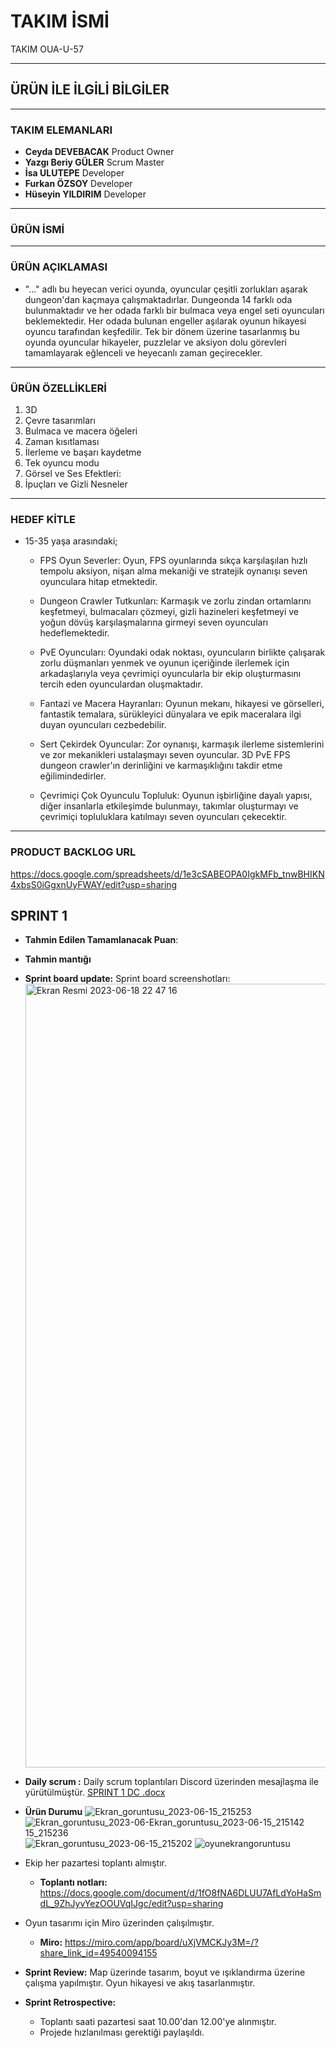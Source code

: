 # TAKIM İSMİ
TAKIM OUA-U-57

---

## ÜRÜN İLE İLGİLİ BİLGİLER

---

### TAKIM ELEMANLARI

- **Ceyda DEVEBACAK** Product Owner
- **Yazgı Beriy GÜLER** Scrum Master
- **İsa ULUTEPE**  Developer
- **Furkan ÖZSOY** Developer
- **Hüseyin YILDIRIM** Developer
---

### ÜRÜN İSMİ

---

### ÜRÜN AÇIKLAMASI

- "..." adlı bu heyecan verici oyunda, oyuncular çeşitli zorlukları aşarak dungeon'dan kaçmaya çalışmaktadırlar. Dungeonda 14 farklı oda bulunmaktadır ve her odada farklı bir bulmaca veya engel seti oyuncuları beklemektedir. Her odada bulunan engeller aşılarak oyunun hikayesi oyuncu tarafından keşfedilir. Tek bir dönem üzerine tasarlanmış bu oyunda oyuncular hikayeler, puzzlelar ve aksiyon dolu görevleri tamamlayarak eğlenceli ve heyecanlı zaman geçirecekler.

---

### ÜRÜN ÖZELLİKLERİ

1. 3D
2. Çevre tasarımları
3. Bulmaca ve macera öğeleri 
4. Zaman kısıtlaması
5. İlerleme ve başarı kaydetme
6. Tek oyuncu modu
7. Görsel ve Ses Efektleri:
8. İpuçları ve Gizli Nesneler

---

### HEDEF KİTLE

- 15-35 yaşa arasındaki;
  * FPS Oyun Severler: Oyun, FPS oyunlarında sıkça karşılaşılan hızlı tempolu aksiyon, nişan alma mekaniği ve stratejik oynanışı seven oyunculara hitap etmektedir.

  * Dungeon Crawler Tutkunları: Karmaşık ve zorlu zindan ortamlarını keşfetmeyi, bulmacaları çözmeyi, gizli hazineleri keşfetmeyi ve yoğun dövüş karşılaşmalarına girmeyi seven oyuncuları hedeflemektedir.

  * PvE Oyuncuları: Oyundaki odak noktası, oyuncuların birlikte çalışarak zorlu düşmanları yenmek ve oyunun içeriğinde ilerlemek için arkadaşlarıyla veya çevrimiçi oyuncularla bir ekip oluşturmasını tercih eden oyunculardan oluşmaktadır.

  * Fantazi ve Macera Hayranları: Oyunun mekanı, hikayesi ve görselleri, fantastik temalara, sürükleyici dünyalara ve epik maceralara ilgi duyan oyuncuları cezbedebilir.

  * Sert Çekirdek Oyuncular: Zor oynanışı, karmaşık ilerleme sistemlerini ve zor mekanikleri ustalaşmayı seven oyuncular. 3D PvE FPS dungeon crawler'ın derinliğini ve karmaşıklığını takdir etme eğilimindedirler.

  * Çevrimiçi Çok Oyunculu Topluluk: Oyunun işbirliğine dayalı yapısı, diğer insanlarla etkileşimde bulunmayı, takımlar oluşturmayı ve çevrimiçi topluluklara katılmayı seven oyuncuları çekecektir.

---

### PRODUCT BACKLOG URL
https://docs.google.com/spreadsheets/d/1e3cSABEOPA0IgkMFb_tnwBHIKN4xbsS0iGgxnUyFWAY/edit?usp=sharing

## SPRINT 1
- **Tahmin Edilen Tamamlanacak Puan**:
- **Tahmin mantığı**
- **Sprint board update:** Sprint board screenshotları:
  <img width="1254" alt="Ekran Resmi 2023-06-18 22 47 16" src="https://github.com/ceydadvbck/OUA-U-57/assets/109868640/d4cb8175-329d-4fd7-b1bd-fc7209b1c6d0">
- **Daily scrum :** Daily scrum toplantıları Discord üzerinden mesajlaşma ile yürütülmüştür.
[SPRINT 1 DC .docx](https://github.com/ceydadvbck/OUA-U-57/files/11782474/SPRINT.1.DC.docx)
- **Ürün Durumu**
![Ekran_goruntusu_2023-06-15_215253](https://github.com/ceydadvbck/OUA-U-57/assets/109868640/4e037e55-2c2a-4af3-9746-b651460c0a93)
![Ekran_goruntusu_2023-06-![Ekran_goruntusu_2023-06-15_215142](https://github.com/ceydadvbck/OUA-U-57/assets/109868640/c98de7e6-1572-4f2e-ad0f-8328c8e3911f)
15_215236](https://github.com/ceydadvbck/OUA-U-57/assets/109868640/ce7c1a3f-5244-4f87-8d6b-33a819d5727d)
![Ekran_goruntusu_2023-06-15_215202](https://github.com/ceydadvbck/OUA-U-57/assets/109868640/f49689bd-62f7-4964-840c-b834bc3f0c16)
![oyunekrangoruntusu](https://github.com/ceydadvbck/OUA-U-57/assets/109868640/867e98b9-ed01-4021-80b9-3a83b192dc00)

- Ekip her pazartesi toplantı almıştır.
  * **Toplantı notları:** https://docs.google.com/document/d/1fO8fNA6DLUU7AfLdYoHaSmdL_9ZhJyvYezOOUVqIJgc/edit?usp=sharing
- Oyun tasarımı için Miro üzerinden çalışılmıştır.
  * **Miro:** https://miro.com/app/board/uXjVMCKJy3M=/?share_link_id=49540094155
- **Sprint Review:** Map üzerinde tasarım, boyut ve ışıklandırma üzerine çalışma yapılmıştır. Oyun hikayesi ve akış tasarlanmıştır.
- **Sprint Retrospective:**
  * Toplantı saati pazartesi saat 10.00'dan 12.00'ye alınmıştır.
  * Projede hızlanılması gerektiği paylaşıldı.


